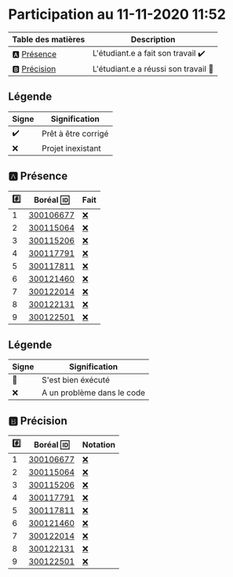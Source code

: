 # Participation au 11-11-2020 11:52

| Table des matières            | Description                                             |
|-------------------------------|---------------------------------------------------------|
| :a: [Présence](#a-présence)   | L'étudiant.e a fait son travail    :heavy_check_mark:   |
| :b: [Précision](#b-précision) | L'étudiant.e a réussi son travail  :tada:               |

## Légende

| Signe              | Signification                 |
|--------------------|-------------------------------|
| :heavy_check_mark: | Prêt à être corrigé           |
| :x:                | Projet inexistant             |

## :a: Présence

|:hash:| Boréal :id:                | Fait               |
|------|----------------------------|--------------------|
| 1 | [300106677](../b300106677.py) | [:x:](Execution.md#etudiant-300106677) |
| 2 | [300115064](../b300115064.py) | [:x:](Execution.md#etudiant-300115064) |
| 3 | [300115206](../b300115206.py) | [:x:](Execution.md#etudiant-300115206) |
| 4 | [300117791](../b300117791.py) | [:x:](Execution.md#etudiant-300117791) |
| 5 | [300117811](../b300117811.py) | [:x:](Execution.md#etudiant-300117811) |
| 6 | [300121460](../b300121460.py) | [:x:](Execution.md#etudiant-300121460) |
| 7 | [300122014](../b300122014.py) | [:x:](Execution.md#etudiant-300122014) |
| 8 | [300122131](../b300122131.py) | [:x:](Execution.md#etudiant-300122131) |
| 9 | [300122501](../b300122501.py) | [:x:](Execution.md#etudiant-300122501) |

## Légende

| Signe              | Signification                 |
|--------------------|-------------------------------|
| :tada:             | S'est bien éxécuté            |
| :x:                | A un problème dans le code    |

## :b: Précision

|:hash:| Boréal :id:                |  Notation         |
|------|----------------------------|-------------------|
| 1 | [300106677](../b300106677.py) | [:x:](Execution.md#etudiant-300106677) |
| 2 | [300115064](../b300115064.py) | [:x:](Execution.md#etudiant-300115064) |
| 3 | [300115206](../b300115206.py) | [:x:](Execution.md#etudiant-300115206) |
| 4 | [300117791](../b300117791.py) | [:x:](Execution.md#etudiant-300117791) |
| 5 | [300117811](../b300117811.py) | [:x:](Execution.md#etudiant-300117811) |
| 6 | [300121460](../b300121460.py) | [:x:](Execution.md#etudiant-300121460) |
| 7 | [300122014](../b300122014.py) | [:x:](Execution.md#etudiant-300122014) |
| 8 | [300122131](../b300122131.py) | [:x:](Execution.md#etudiant-300122131) |
| 9 | [300122501](../b300122501.py) | [:x:](Execution.md#etudiant-300122501) |
